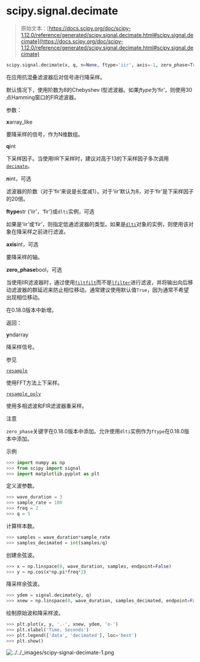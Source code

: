 # scipy.signal.decimate

> 原始文本：[https://docs.scipy.org/doc/scipy-1.12.0/reference/generated/scipy.signal.decimate.html#scipy.signal.decimate](https://docs.scipy.org/doc/scipy-1.12.0/reference/generated/scipy.signal.decimate.html#scipy.signal.decimate)

```py
scipy.signal.decimate(x, q, n=None, ftype='iir', axis=-1, zero_phase=True)
```

在应用抗混叠滤波器后对信号进行降采样。

默认情况下，使用阶数为8的Chebyshev I型滤波器。如果*ftype*为‘fir’，则使用30点Hamming窗口的FIR滤波器。

参数：

**x**array_like

要降采样的信号，作为N维数组。

**q**int

下采样因子。当使用IIR下采样时，建议对高于13的下采样因子多次调用[`decimate`](https://docs.scipy.org/doc/scipy-1.12.0/reference/generated/scipy.signal.decimate.html#scipy.signal.decimate "scipy.signal.decimate")。

**n**int，可选

滤波器的阶数（对于‘fir’来说是长度减1）。对于‘iir’默认为8，对于‘fir’是下采样因子的20倍。

**ftype**str {‘iir’，‘fir’}或`dlti`实例，可选

如果是‘iir’或‘fir’，则指定低通滤波器的类型。如果是[`dlti`](https://docs.scipy.org/doc/scipy-1.12.0/reference/generated/scipy.signal.dlti.html#scipy.signal.dlti "scipy.signal.dlti")对象的实例，则使用该对象在降采样之前进行滤波。

**axis**int，可选

要降采样的轴。

**zero_phase**bool，可选

当使用IIR滤波器时，通过使用[`filtfilt`](https://docs.scipy.org/doc/scipy-1.12.0/reference/generated/scipy.signal.filtfilt.html#scipy.signal.filtfilt "scipy.signal.filtfilt")而不是[`lfilter`](https://docs.scipy.org/doc/scipy-1.12.0/reference/generated/scipy.signal.lfilter.html#scipy.signal.lfilter "scipy.signal.lfilter")进行滤波，并将输出向后移动滤波器的群延迟来防止相位移动。通常建议使用默认值`True`，因为通常不希望出现相位移动。

在0.18.0版本中新增。

返回：

**y**ndarray

降采样信号。

参见

[`resample`](https://docs.scipy.org/doc/scipy-1.12.0/reference/generated/scipy.signal.resample.html#scipy.signal.resample "scipy.signal.resample")

使用FFT方法上下采样。

[`resample_poly`](https://docs.scipy.org/doc/scipy-1.12.0/reference/generated/scipy.signal.resample_poly.html#scipy.signal.resample_poly "scipy.signal.resample_poly")

使用多相滤波和FIR滤波器重采样。

注意

`zero_phase`关键字在0.18.0版本中添加。允许使用`dlti`实例作为`ftype`在0.18.0版本中添加。

示例

```py
>>> import numpy as np
>>> from scipy import signal
>>> import matplotlib.pyplot as plt 
```

定义波参数。

```py
>>> wave_duration = 3
>>> sample_rate = 100
>>> freq = 2
>>> q = 5 
```

计算样本数。

```py
>>> samples = wave_duration*sample_rate
>>> samples_decimated = int(samples/q) 
```

创建余弦波。

```py
>>> x = np.linspace(0, wave_duration, samples, endpoint=False)
>>> y = np.cos(x*np.pi*freq*2) 
```

降采样余弦波。

```py
>>> ydem = signal.decimate(y, q)
>>> xnew = np.linspace(0, wave_duration, samples_decimated, endpoint=False) 
```

绘制原始波和降采样波。

```py
>>> plt.plot(x, y, '.-', xnew, ydem, 'o-')
>>> plt.xlabel('Time, Seconds')
>>> plt.legend(['data', 'decimated'], loc='best')
>>> plt.show() 
```

![../../_images/scipy-signal-decimate-1.png](../Images/40b5a840651c90c2ff50063fc444c6b9.png)
